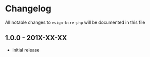 # Changelog

All notable changes to `esign-bsre-php` will be documented in this file

## 1.0.0 - 201X-XX-XX

- initial release
